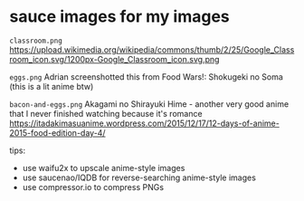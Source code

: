 # sauce images for my images

`classroom.png`
https://upload.wikimedia.org/wikipedia/commons/thumb/2/25/Google_Classroom_icon.svg/1200px-Google_Classroom_icon.svg.png

`eggs.png`
Adrian screenshotted this from Food Wars!: Shokugeki no Soma (this is a lit anime btw)

`bacon-and-eggs.png`
Akagami no Shirayuki Hime - another very good anime that I never finished watching because it's romance
https://itadakimasuanime.wordpress.com/2015/12/17/12-days-of-anime-2015-food-edition-day-4/

tips:
- use waifu2x to upscale anime-style images
- use saucenao/IQDB for reverse-searching anime-style images
- use compressor.io to compress PNGs 